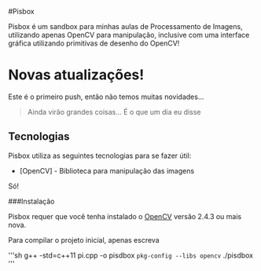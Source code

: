#Pisbox

Pisbox é um sandbox para minhas aulas de Processamento de Imagens, utilizando apenas OpenCV para manipulação, inclusive com uma interface gráfica utilizando primitivas de desenho do OpenCV!

# Novas atualizações!

Este é o primeiro push, então não temos muitas novidades...

> Ainda virão grandes coisas...
É o que um dia eu disse

## Tecnologias 

Pisbox utiliza as seguintes tecnologias para se fazer útil:

* [OpenCV] - Biblioteca para manipulação das imagens

Só!

###Instalação

Pisbox requer que você tenha instalado o [OpenCV](http://opencv.org/) versão 2.4.3 ou mais nova.

Para compilar o projeto inicial, apenas escreva

'''sh
g++ -std=c++11 pi.cpp -o pisdbox `pkg-config --libs opencv`
./pisdbox <nome da imagem>
'''
